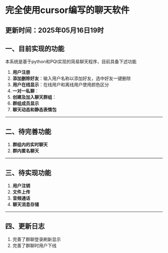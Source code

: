 # 完全使用cursor编写的聊天软件

**更新时间：2025年05月16日19时**
------
## 一、目前实现的功能
本系统是基于python和PQt实现的简易聊天程序，目前具备下述功能
1. **用户注册**
2. **添加删除好友**：输入用户名称以添加好友，选中好友一键删除
3. **用户在线显示**：在线用户和离线用户使用颜色区分
4. **一对一私聊**：
5. **创建及加入聊天群组**：
6. **群组成员显示**
7. **聊天动态和静态表情包**

------
## 二、待完善功能
1. **群组内的实时聊天**
2. **群内匿名聊天**

------
## 三、待实现功能
1. **用户注销**
2. **文件上传**
3. **音频通话**
4. **聊天消息存储**
------
## 四、更新日志
1. 完善了群聊登录刷新显示
2. 完善了群聊时用户下线
